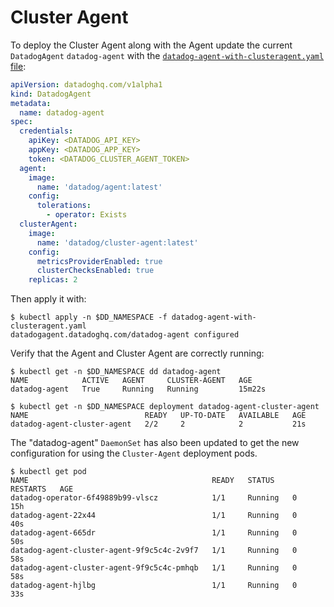 # Cluster Agent

To deploy the Cluster Agent along with the Agent update the current `DatadogAgent` `datadog-agent` with the [`datadog-agent-with-clusteragent.yaml` file](https://github.com/DataDog/datadog-operator/blob/master/examples/datadog-agent-with-clusteragent.yaml):

```yaml
apiVersion: datadoghq.com/v1alpha1
kind: DatadogAgent
metadata:
  name: datadog-agent
spec:
  credentials:
    apiKey: <DATADOG_API_KEY>
    appKey: <DATADOG_APP_KEY>
    token: <DATADOG_CLUSTER_AGENT_TOKEN>
  agent:
    image:
      name: 'datadog/agent:latest'
    config:
      tolerations:
        - operator: Exists
  clusterAgent:
    image:
      name: 'datadog/cluster-agent:latest'
    config:
      metricsProviderEnabled: true
      clusterChecksEnabled: true
    replicas: 2
```

Then apply it with:

```shell
$ kubectl apply -n $DD_NAMESPACE -f datadog-agent-with-clusteragent.yaml
datadogagent.datadoghq.com/datadog-agent configured
```

Verify that the Agent and Cluster Agent are correctly running:

```shell
$ kubectl get -n $DD_NAMESPACE dd datadog-agent
NAME            ACTIVE   AGENT     CLUSTER-AGENT   AGE
datadog-agent   True     Running   Running         15m22s

$ kubectl get -n $DD_NAMESPACE deployment datadog-agent-cluster-agent
NAME                          READY   UP-TO-DATE   AVAILABLE   AGE
datadog-agent-cluster-agent   2/2     2            2           21s
```

The "datadog-agent" `DaemonSet` has also been updated to get the new configuration for using the `Cluster-Agent` deployment pods.

```shell
$ kubectl get pod
NAME                                         READY   STATUS    RESTARTS   AGE
datadog-operator-6f49889b99-vlscz            1/1     Running   0          15h
datadog-agent-22x44                          1/1     Running   0          40s
datadog-agent-665dr                          1/1     Running   0          50s
datadog-agent-cluster-agent-9f9c5c4c-2v9f7   1/1     Running   0          58s
datadog-agent-cluster-agent-9f9c5c4c-pmhqb   1/1     Running   0          58s
datadog-agent-hjlbg                          1/1     Running   0          33s
```
